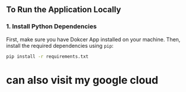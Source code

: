 
## To Run the Application Locally

### 1. Install Python Dependencies

First, make sure you have Dokcer App installed on your machine. Then, install the required dependencies using `pip`:

```bash
pip install -r requirements.txt
```
# can also visit my google cloud
